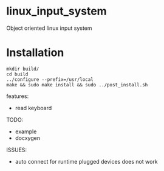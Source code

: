 linux_input_system
============

Object oriented linux input system

Installation
============
    mkdir build/
    cd build
    ../configure --prefix=/usr/local
    make && sudo make install && sudo ../post_install.sh

features:
 - read keyboard

TODO:
 - example
 - docxygen

ISSUES:
 - auto connect for runtime plugged devices does not work

